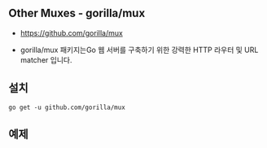 ## Other Muxes - gorilla/mux
* https://github.com/gorilla/mux

* gorilla/mux 패키지는Go 웹 서버를 구축하기 위한 강력한 HTTP 라우터 및 URL matcher 입니다.

## 설치
```
go get -u github.com/gorilla/mux
```

## 예제
